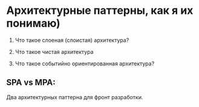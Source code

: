# Архитектурные паттерны, как я их понимаю)

1. Что такое слоеная (слоистая) архитектура?

2. Что такое чистая архитектура

3. Что такое событийно ориентированная архитектура?



## SPA vs MPA:

Два архитектурных паттерна для фронт разработки.